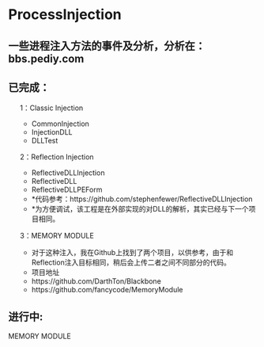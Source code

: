 # ProcessInjection

一些进程注入方法的事件及分析，分析在：bbs.pediy.com
------------------------------------------------

已完成：
---------
<ol>1：Classic Injection
	<ul>
  	<li>CommonInjection</li>
  	<li>InjectionDLL</li>
		<li>DLLTest</li>
		</ul>
</ol>
<ol>2：Reflection Injection
	<ul>
  	<li>ReflectiveDLLInjection</li>
	<li>ReflectiveDLL</li>
	<li>ReflectiveDLLPEForm</li>
		<li>*代码参考：https://github.com/stephenfewer/ReflectiveDLLInjection<br/></li>
		<li>*为方便调试，该工程是在外部实现的对DLL的解析，其实已经与下一个项目相同。<br/></li>
	</ul>
</ol>
<ol>3：MEMORY MODULE
	<ul>
  	<li>对于这种注入，我在Github上找到了两个项目，以供参考，由于和Reflection注入目标相同，稍后会上传二者之间不同部分的代码。</li>
	<li>项目地址</li>
	<li>https://github.com/DarthTon/Blackbone</li>
	<li>https://github.com/fancycode/MemoryModule</li>	
	</ul>
</ol>

<h2>进行中:</h2>
MEMORY MODULE
	<ul>
  	<li>分析二者间的不同</li>
	</ul>
“images”文件夹是在学习过程中，会遇到的一些数据结构的可视化图片，方便查阅相关结构。
